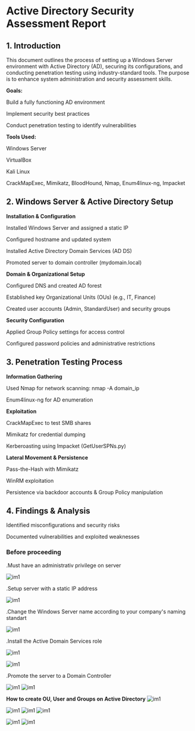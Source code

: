 # Active Directory Security Assessment Report
## 1. Introduction

This document outlines the process of setting up a Windows Server environment with Active Directory (AD), securing its configurations, and conducting penetration testing using industry-standard tools. The purpose is to enhance system administration and security assessment skills.

**Goals:**

Build a fully functioning AD environment

Implement security best practices

Conduct penetration testing to identify vulnerabilities

**Tools Used:**

Windows Server

VirtualBox

Kali Linux

CrackMapExec, Mimikatz, BloodHound, Nmap, Enum4linux-ng, Impacket

## 2. Windows Server & Active Directory Setup

**Installation & Configuration**

Installed Windows Server and assigned a static IP

Configured hostname and updated system

Installed Active Directory Domain Services (AD DS)

Promoted server to domain controller (mydomain.local)

**Domain & Organizational Setup**

Configured DNS and created AD forest

Established key Organizational Units (OUs) (e.g., IT, Finance)

Created user accounts (Admin, StandardUser) and security groups

**Security Configuration**

Applied Group Policy settings for access control

Configured password policies and administrative restrictions

## 3. Penetration Testing Process

**Information Gathering**

Used Nmap for network scanning: nmap -A domain_ip

Enum4linux-ng for AD enumeration

**Exploitation**

CrackMapExec to test SMB shares

Mimikatz for credential dumping

Kerberoasting using Impacket (GetUserSPNs.py)

**Lateral Movement & Persistence**

Pass-the-Hash with Mimikatz

WinRM exploitation

Persistence via backdoor accounts & Group Policy manipulation

## 4. Findings & Analysis

Identified misconfigurations and security risks

Documented vulnerabilities and exploited weaknesses


### Before proceeding
.Must have an administrativ privilege on server

![im1](https://github.com/Sonakhach/project5/blob/main/Screenshot%20from%202025-02-17%2011-39-16.png)

.Setup server with a static IP address

![im1](https://github.com/Sonakhach/project5/blob/main/Screenshot%20from%202025-02-17%2011-36-54.png)

.Change the Windows Server name according to your company's naming standart

![im1](https://github.com/Sonakhach/project5/blob/main/Screenshot%20from%202025-02-17%2011-43-31.png)



.Install the Active Domain Services role

![im1](https://github.com/Sonakhach/project5/blob/main/Screenshot%20from%202025-02-17%2011-46-05.png)

![im1](https://github.com/Sonakhach/project5/blob/main/Screenshot%20from%202025-02-17%2013-48-22.png)

.Promote the server to a Domain Controller

![im1](https://github.com/Sonakhach/project5/blob/main/Screenshot%20from%202025-02-17%2011-32-29.png)
![im1](https://github.com/Sonakhach/project5/blob/main/Screenshot%20from%202025-02-01%2016-48-30.png)

**How to create OU, User and Groups on Active Directory**
![im1](https://github.com/Sonakhach/project5/blob/main/Screenshot%20from%202025-02-17%2013-54-42.png)

![im1](https://github.com/Sonakhach/project5/blob/main/Screenshot%20from%202025-02-17%2014-03-30.png)
![im1](https://github.com/Sonakhach/project5/blob/main/Screenshot%20from%202025-02-17%2014-06-31.png)
![im1](https://github.com/Sonakhach/project5/blob/main/Screenshot%20from%202025-02-17%2014-07-01.png)

![im1](https://github.com/Sonakhach/project5/blob/main/Screenshot%20from%202025-02-17%2014-10-14.png)
![im1](https://github.com/Sonakhach/project5/blob/main/Screenshot%20from%202025-02-17%2014-23-38.png)
